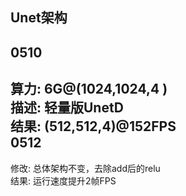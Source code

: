Unet架构  
-------------------------------  
0510  
-------------------------------  
算力:  6G@(1024,1024,4 )  
描述:  轻量版UnetD  
结果:  (512,512,4)@152FPS  
0512  
 -------------------------------  
修改:  总体架构不变，去除add后的relu  
结果:  运行速度提升2帧FPS
